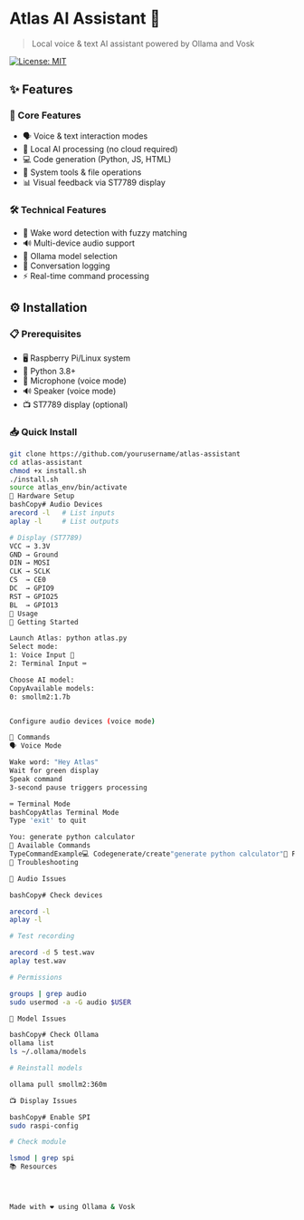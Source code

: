 # Atlas AI Assistant 🤖

> Local voice & text AI assistant powered by Ollama and Vosk

[![License: MIT](https://img.shields.io/badge/License-MIT-yellow.svg)](https://opensource.org/licenses/MIT)

## ✨ Features

### 🎯 Core Features
- 🗣️ Voice & text interaction modes
- 🤖 Local AI processing (no cloud required)
- 💻 Code generation (Python, JS, HTML)
- 🔧 System tools & file operations
- 📊 Visual feedback via ST7789 display

### 🛠️ Technical Features
- 🎤 Wake word detection with fuzzy matching
- 🔊 Multi-device audio support
- 🧠 Ollama model selection
- 📝 Conversation logging
- ⚡ Real-time command processing

## ⚙️ Installation

### 📋 Prerequisites
- 🖥️ Raspberry Pi/Linux system
- 🐍 Python 3.8+
- 🎤 Microphone (voice mode)
- 🔊 Speaker (voice mode)
- 📺 ST7789 display (optional)

### 📥 Quick Install
```bash
git clone https://github.com/yourusername/atlas-assistant
cd atlas-assistant
chmod +x install.sh
./install.sh
source atlas_env/bin/activate
🔌 Hardware Setup
bashCopy# Audio Devices
arecord -l   # List inputs
aplay -l     # List outputs

# Display (ST7789)
VCC → 3.3V
GND → Ground
DIN → MOSI
CLK → SCLK
CS  → CE0
DC  → GPIO9
RST → GPIO25
BL  → GPIO13
📱 Usage
🚀 Getting Started

Launch Atlas: python atlas.py
Select mode:
1: Voice Input 🎤
2: Terminal Input ⌨️

Choose AI model:
CopyAvailable models:
0: smollm2:1.7b


Configure audio devices (voice mode)

💬 Commands
🗣️ Voice Mode

Wake word: "Hey Atlas"
Wait for green display
Speak command
3-second pause triggers processing

⌨️ Terminal Mode
bashCopyAtlas Terminal Mode
Type 'exit' to quit

You: generate python calculator
📝 Available Commands
TypeCommandExample💻 Codegenerate/create"generate python calculator"📁 Fileswrite/read"write hello to file.txt"🔧 Systemrun/execute"run ls -la"🧮 Mathcalculate"calculate 2 + 2"⏰ Timetime/date"what's the time?"
🔧 Troubleshooting

🎤 Audio Issues

bashCopy# Check devices

arecord -l
aplay -l

# Test recording

arecord -d 5 test.wav
aplay test.wav

# Permissions

groups | grep audio
sudo usermod -a -G audio $USER

🤖 Model Issues

bashCopy# Check Ollama
ollama list
ls ~/.ollama/models

# Reinstall models

ollama pull smollm2:360m

📺 Display Issues

bashCopy# Enable SPI
sudo raspi-config

# Check module

lsmod | grep spi
📚 Resources




Made with ❤️ using Ollama & Vosk
